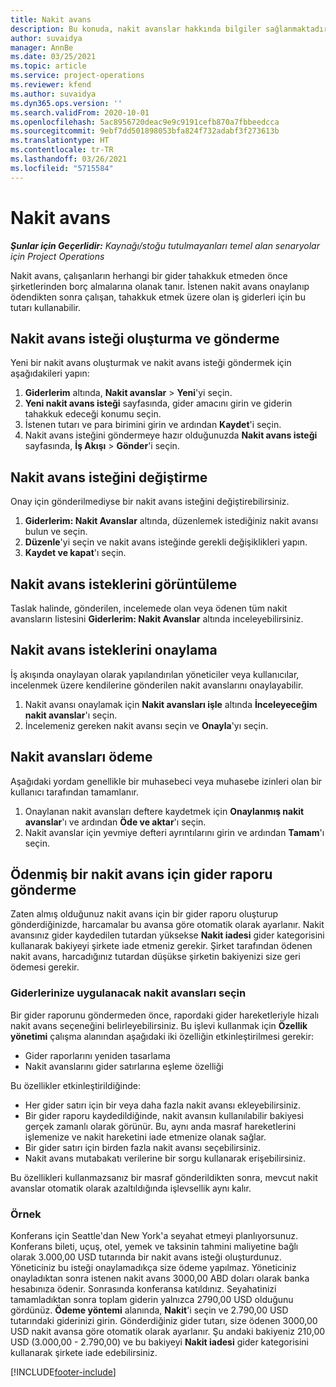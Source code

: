 ```yaml
---
title: Nakit avans
description: Bu konuda, nakit avanslar hakkında bilgiler sağlanmaktadır.
author: suvaidya
manager: AnnBe
ms.date: 03/25/2021
ms.topic: article
ms.service: project-operations
ms.reviewer: kfend
ms.author: suvaidya
ms.dyn365.ops.version: ''
ms.search.validFrom: 2020-10-01
ms.openlocfilehash: 5ac8956720deac9e9c9191cefb870a7fbbeedcca
ms.sourcegitcommit: 9ebf7dd501898053bfa824f732adabf3f273613b
ms.translationtype: HT
ms.contentlocale: tr-TR
ms.lasthandoff: 03/26/2021
ms.locfileid: "5715584"
---
```

# <a name="cash-advance"></a>Nakit avans

_**Şunlar için Geçerlidir:** Kaynağı/stoğu tutulmayanları temel alan senaryolar için Project Operations_

Nakit avans, çalışanların herhangi bir gider tahakkuk etmeden önce şirketlerinden borç almalarına olanak tanır. İstenen nakit avans onaylanıp ödendikten sonra çalışan, tahakkuk etmek üzere olan iş giderleri için bu tutarı kullanabilir. 

## <a name="create-and-submit-a-cash-advance-request"></a>Nakit avans isteği oluşturma ve gönderme
Yeni bir nakit avans oluşturmak ve nakit avans isteği göndermek için aşağıdakileri yapın: 

1. **Giderlerim** altında, **Nakit avanslar** > **Yeni**'yi seçin. 
2. **Yeni nakit avans isteği** sayfasında, gider amacını girin ve giderin tahakkuk edeceği konumu seçin.
3. İstenen tutarı ve para birimini girin ve ardından **Kaydet**'i seçin. 
4. Nakit avans isteğini göndermeye hazır olduğunuzda **Nakit avans isteği** sayfasında, **İş Akışı** > **Gönder**'i seçin.

## <a name="modify-a-cash-advance-request"></a>Nakit avans isteğini değiştirme

Onay için gönderilmediyse bir nakit avans isteğini değiştirebilirsiniz.

1. **Giderlerim: Nakit Avanslar** altında, düzenlemek istediğiniz nakit avansı bulun ve seçin.
2. **Düzenle**'yi seçin ve nakit avans isteğinde gerekli değişiklikleri yapın. 
3. **Kaydet ve kapat**'ı seçin.


## <a name="view-cash-advance-requests"></a>Nakit avans isteklerini görüntüleme
Taslak halinde, gönderilen, incelemede olan veya ödenen tüm nakit avansların listesini **Giderlerim: Nakit Avanslar** altında inceleyebilirsiniz. 

## <a name="approve-cash-advance-requests"></a>Nakit avans isteklerini onaylama

İş akışında onaylayan olarak yapılandırılan yöneticiler veya kullanıcılar, incelenmek üzere kendilerine gönderilen nakit avanslarını onaylayabilir. 

1. Nakit avansı onaylamak için **Nakit avansları işle** altında **İnceleyeceğim nakit avanslar**'ı seçin.
2. İncelemeniz gereken nakit avansı seçin ve **Onayla**'yı seçin.  

## <a name="pay-cash-advances"></a>Nakit avansları ödeme 
Aşağıdaki yordam genellikle bir muhasebeci veya muhasebe izinleri olan bir kullanıcı tarafından tamamlanır.

1. Onaylanan nakit avansları deftere kaydetmek için **Onaylanmış nakit avanslar**'ı ve ardından **Öde ve aktar**'ı seçin.  
2. Nakit avanslar için yevmiye defteri ayrıntılarını girin ve ardından **Tamam**'ı seçin. 

## <a name="submit-an-expense-report-against-a-paid-cash-advance"></a>Ödenmiş bir nakit avans için gider raporu gönderme 

Zaten almış olduğunuz nakit avans için bir gider raporu oluşturup gönderdiğinizde, harcamalar bu avansa göre otomatik olarak ayarlanır. Nakit avansınız gider kaydedilen tutardan yüksekse **Nakit iadesi** gider kategorisini kullanarak bakiyeyi şirkete iade etmeniz gerekir. Şirket tarafından ödenen nakit avans, harcadığınız tutardan düşükse şirketin bakiyenizi size geri ödemesi gerekir. 

### <a name="select-cash-advances-that-apply-to-your-expenses"></a>Giderlerinize uygulanacak nakit avansları seçin
Bir gider raporunu göndermeden önce, rapordaki gider hareketleriyle hizalı nakit avans seçeneğini belirleyebilirsiniz. Bu işlevi kullanmak için **Özellik yönetimi** çalışma alanından aşağıdaki iki özelliğin etkinleştirilmesi gerekir:

  - Gider raporlarını yeniden tasarlama
  - Nakit avanslarını gider satırlarına eşleme özelliği
 
 Bu özellikler etkinleştirildiğinde:
 
  - Her gider satırı için bir veya daha fazla nakit avansı ekleyebilirsiniz.
  - Bir gider raporu kaydedildiğinde, nakit avansın kullanılabilir bakiyesi gerçek zamanlı olarak görünür. Bu, aynı anda masraf hareketlerini işlemenize ve nakit hareketini iade etmenize olanak sağlar.
  - Bir gider satırı için birden fazla nakit avansı seçebilirsiniz.
  - Nakit avans mutabakatı verilerine bir sorgu kullanarak erişebilirsiniz. 
 
Bu özellikleri kullanmazsanız bir masraf gönderildikten sonra, mevcut nakit avanslar otomatik olarak azaltıldığında işlevsellik aynı kalır.

### <a name="example"></a>Örnek 
Konferans için Seattle'dan New York'a seyahat etmeyi planlıyorsunuz. Konferans bileti, uçuş, otel, yemek ve taksinin tahmini maliyetine bağlı olarak 3.000,00 USD tutarında bir nakit avans isteği oluşturdunuz. Yöneticiniz bu isteği onaylamadıkça size ödeme yapılmaz. Yöneticiniz onayladıktan sonra istenen nakit avans 3000,00 ABD doları olarak banka hesabınıza ödenir. Sonrasında konferansa katıldınız. Seyahatinizi tamamladıktan sonra toplam giderin yalnızca 2790,00 USD olduğunu gördünüz. **Ödeme yöntemi** alanında, **Nakit**'i seçin ve 2.790,00 USD tutarındaki giderinizi girin. Gönderdiğiniz gider tutarı, size ödenen 3000,00 USD nakit avansa göre otomatik olarak ayarlanır. Şu andaki bakiyeniz 210,00 USD (3.000,00 - 2.790,00) ve bu bakiyeyi **Nakit iadesi** gider kategorisini kullanarak şirkete iade edebilirsiniz.



[!INCLUDE[footer-include](../includes/footer-banner.md)]

